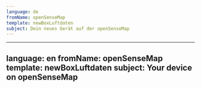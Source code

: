 ```yaml
---
language: de
fromName: openSenseMap
template: newBoxLuftdaten
subject: Dein neues Gerät auf der openSenseMap
---
```




---
language: en
fromName: openSenseMap
template: newBoxLuftdaten
subject: Your device on openSenseMap
---